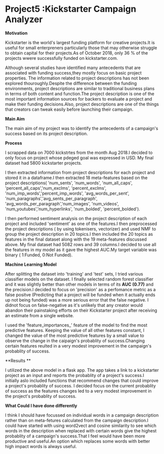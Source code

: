 # Project5 :**Kickstarter Campaign Analyzer**

**Motivation**

Kickstarter is the world's largest funding platform for creative projects.It is useful for small enterpreners particularly those that may otherwise struggle to obtain capital for their projects.As of October 2018, only 36 % of the projects wwere successfully funded on kickstarter.com.

Although several studies have identified many antecedents that are associated with funding success,they mostly focus on basic project properties. The information related to project descriptions has not been explored thouroughly.Despite the difference between the funding environments, project descriptions are similar to traditional business plans in terms of both content and function.The project description is one of the most important information sources for backers to evaluate a project and make their funding decisions.Also, project descriptions are one of the things that creators can tweak easily before launching their campaign.

**Main Aim**

The main aim of my project was to identify the antecedents of a campaign's success based on its project description.

**Process**

I scrapped data on 7000 kickstrtes from the month Aug 2018.I decided to only focus on project whose pdeged goal was expressed in USD. My final dataset had 5800 kickstarter projects.

I then extracted information from project descriptions for each project and stored it in a dataframe.I then extracted 18 meta-features based on the project descriptions( 'num_sents', 'num_words', 'num_all_caps', 'percent_all_caps','num_exclms', 'percent_exclms', 'num_imp_words','percent_imp_words', 'avg_words_per_sent', 'num_paragraphs','avg_sents_per_paragraph', 'avg_words_per_paragraph','num_images', 'num_videos', 'num_youtubes','num_hyperlinks', 'num_bolded', 'percent_bolded').

I then performed sentiment analysis on the project description of each project and included 'sentiment' as one of the features.I then preprocessed the project descriptions ( by using tokenisers, vectorizer)  and used NMF to group the project description in 20 topics.I then included the 20 topics as features in the final dataset along with the 19 meta-features discussed above. My final dataset had 5082 rows and 39 columns.I decided to use all the features in my model as it gave the highest AUC.My target variable was binary ( 1:Funded, 0:Not Funded).


**Machine Learning Model**

After splitting the dataset into 'training' and 'test' sets, I tried various classifier models on the dataset. I finally selected random forest classifier and it was slightly better than other models in terms of its **AUC (0.77)**
 and the precision.I decided to focus on 'precision' as a perfomance metric as a false positve (Predicting that a project will be funded when it actually ends up not being funded) was a more serious error that the false negative. I didnot focus on false-negative as it's unlikely that any creator would abandon their painstaking efforts on their Kickstarter project after receiving an estimate from a single website.

I used the 'feature_importances_' feature of the model to find the most predictive features. Keeping the value of all other features constant, I  changed the value of the most predictive features by a small value to observe the change in the caipaign's probablity of success.Changing certain features reulted in a very modest improvement in the campaign's probablity of success.

**Results **

I utilized the above model in a flask app. The app takes a link to a kickstarter project as an input and reports the probablity of a project's success.I initially aslo included functions that recommend changes that could improve a project's probablity of success. I decided focus on the current probablity of success as the features changes led to a very modest improvement in the project's probablity of success.


**What Could I have done differently**

I think I should have focussed on individual words in a campaign description rather than on meta-fetures calculated from the campaign description.I could have started with using word2vect and cosine similarity to see which words in the description when replaced with certain words give the highest probablity of a campaign's success.That I feel would have been more productive and useful.An option which replaces some words with better high impact words is always useful.






